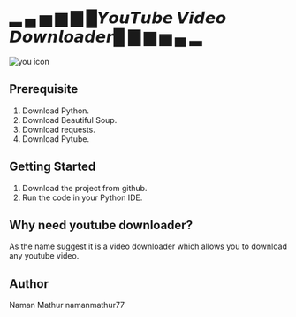 #  ▂ ▄ ▅ ▆ ▇ █𝙔𝙤𝙪𝙏𝙪𝙗𝙚 𝙑𝙞𝙙𝙚𝙤 𝘿𝙤𝙬𝙣𝙡𝙤𝙖𝙙𝙚𝙧█ ▇ ▆ ▅ ▄ ▂ 
![you icon](https://qwyoutube.com/images/android/logo-name.png)

## Prerequisite
1. Download Python.
2. Download Beautiful Soup.
3. Download requests.
4. Download Pytube.

## Getting Started
1. Download the project from github.
2. Run the code in your Python IDE.

## Why need youtube downloader?
As the name suggest it is a video downloader which allows you to download any youtube video.

## Author
Naman Mathur namanmathur77
